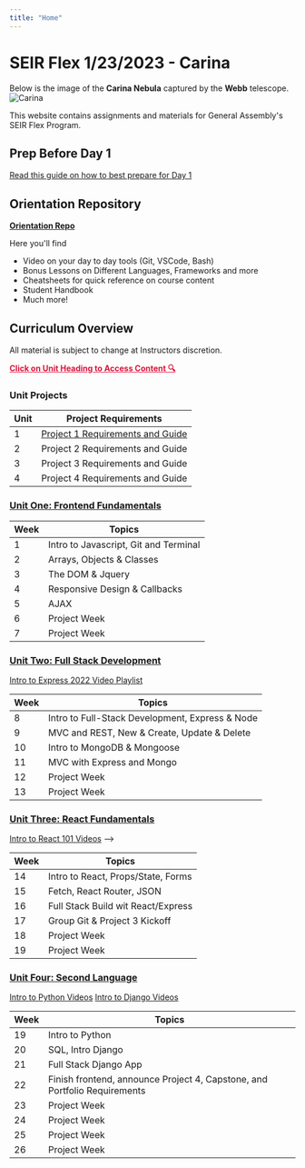 ```yaml
---
title: "Home"
---
```


# SEIR Flex 1/23/2023 - Carina

Below is the image of the **Carina Nebula** captured by the **Webb** telescope.
<br>
![Carina](https://i.imgur.com/T9yRQjG.png)

This website contains assignments and materials for General Assembly's SEIR Flex Program.

## Prep Before Day 1
[Read this guide on how to best prepare for Day 1](https://gist.github.com/AlexMercedCoder/a5450f70426294a994660d4d0b5c3936)

## Orientation Repository
**[Orientation Repo](https://git.generalassemb.ly/AlexMerced/orientation)**

Here you'll find
- Video on your day to day tools (Git, VSCode, Bash)
- Bonus Lessons on Different Languages, Frameworks and more
- Cheatsheets for quick reference on course content
- Student Handbook
- Much more!
## Curriculum Overview

All material is subject to change at Instructors discretion.

<p style="color: crimson; text-decoration: underline"><b>Click on Unit Heading to Access Content 🔍</b></p>

### Unit Projects

| Unit  | Project Requirements | 
| ----- | ------ |
| 1  | [Project 1 Requirements and Guide](/unit-projects/unit-one-project-requirements/) |
| 2  | Project 2 Requirements and Guide |
| 3  | Project 3 Requirements and Guide |
| 4  | Project 4 Requirements and Guide | 


<!-- | 1  | [Optional Trivia Game Track for Project 1](/unit-projects/unit-one-alt-project-requirements/) |
| 2  | [Project 2 Requirements and Guide](/unit-projects/unit-two-project-requirements/) |
| 3  | [Project 3 Requirements and Guide](/unit-projects/unit-three-project-requirements/) |
| 4  | [Project 4 Requirements and Guide](/unit-projects/unit-four-project-requirements/) | -->


### [<u>Unit One: Frontend Fundamentals</u>](/frontend-fundamentals)

| Week | Topics                                |
| ---- | ------------------------------------- |
| 1    | Intro to Javascript, Git and Terminal |
| 2    | Arrays, Objects & Classes             |
| 3    | The DOM & Jquery                      |
| 4    | Responsive Design & Callbacks         |
| 5    | AJAX                                  |
| 6    | Project Week                          |
| 7    | Project Week                          |



<!-- ### <u>Unit Two: Full Stack Development</u> -->
### [<u>Unit Two: Full Stack Development</u>](/full-stack-development)

[Intro to Express 2022 Video Playlist](https://youtube.com/playlist?list=PLY6oTPmKnKbauWKV8OwrwF786A1aexGKJ)

| Week | Topics       |
| ---- | ------------ |
| 8    | Intro to Full-Stack Development, Express & Node        |
| 9    | MVC and REST, New & Create, Update & Delete       |
| 10    | Intro to MongoDB & Mongoose        |
| 11   | MVC with Express and Mongo  |
| 12   | Project Week |
| 13   | Project Week |



### [<u>Unit Three: React Fundamentals</u>](/react-fundamentals)

[Intro to React 101 Videos](https://youtube.com/playlist?list=PLY6oTPmKnKbZvTaGTs4HQFzuTBR1l1lBT) -->

| Week | Topics       |
| ---- | ------------ |
| 14   | Intro to React, Props/State, Forms|
| 15   | Fetch, React Router, JSON     |
| 16   | Full Stack Build wit React/Express    | 
| 17   | Group Git & Project 3 Kickoff      |
| 18   | Project Week   |
| 19   | Project Week   |

### [Unit Four: Second Language](/second-language)

[Intro to Python Videos](https://youtube.com/playlist?list=PLY6oTPmKnKbaTvgXqNCRXcKnqbO5j2oQn)
[Intro to Django Videos](https://youtube.com/playlist?list=PLY6oTPmKnKbbwiftMy2RfwC8MpFbhngXT)

| Week | Topics       |
| ---- | ------------ |
| 19   | Intro to Python      |
| 20   | SQL, Intro Django     |
| 21   | Full Stack Django App   |
| 22   | Finish frontend, announce Project 4, Capstone, and Portfolio Requirements       |
| 23   | Project Week |
| 24   | Project Week |
| 25   | Project Week |
| 26   | Project Week |


<!-- ### [Unit Five: Capstone Essentials](/capstone-essentials)

| Week | Topics                                              |
| ---- | --------------------------------------------------- |
| 24   | Self Directed Learning, Review & Capstone Project   |
| 25   | Final Prep of Capstone Project and Graduation 🥳 🎉 | -->